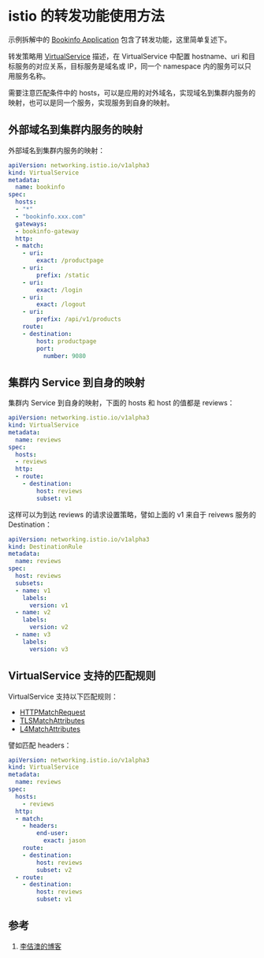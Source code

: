 <!-- toc -->
# istio 的转发功能使用方法

示例拆解中的 [Bookinfo Application](./bookinfo.md) 包含了转发功能，这里简单复述下。

转发策略用 [VirtualService](./vsvc.md) 描述，在 VirtualService 中配置 hostname、uri 和目标服务的对应关系，目标服务是域名或 IP，同一个 namespace 内的服务可以只用服务名称。

需要注意匹配条件中的 hosts，可以是应用的对外域名，实现域名到集群内服务的映射，也可以是同一个服务，实现服务到自身的映射。

## 外部域名到集群内服务的映射

外部域名到集群内服务的映射：

```yaml
apiVersion: networking.istio.io/v1alpha3
kind: VirtualService
metadata:
  name: bookinfo
spec:
  hosts:
  - "*"
  - "bookinfo.xxx.com"
  gateways:
  - bookinfo-gateway
  http:
  - match:
    - uri:
        exact: /productpage
    - uri:
        prefix: /static
    - uri:
        exact: /login
    - uri:
        exact: /logout
    - uri:
        prefix: /api/v1/products
    route:
    - destination:
        host: productpage
        port:
          number: 9080
```

## 集群内 Service 到自身的映射

集群内 Service 到自身的映射，下面的 hosts 和 host 的值都是 reviews：

```yaml
apiVersion: networking.istio.io/v1alpha3
kind: VirtualService
metadata:
  name: reviews
spec:
  hosts:
  - reviews
  http:
  - route:
    - destination:
        host: reviews
        subset: v1
```

这样可以为到达 reviews 的请求设置策略，譬如上面的 v1 来自于 reivews 服务的 Destination：

```yaml
apiVersion: networking.istio.io/v1alpha3
kind: DestinationRule
metadata:
  name: reviews
spec:
  host: reviews
  subsets:
  - name: v1
    labels:
      version: v1
  - name: v2
    labels:
      version: v2
  - name: v3
    labels:
      version: v3
```

## VirtualService 支持的匹配规则

VirtualService 支持以下匹配规则：

* [HTTPMatchRequest][4]
* [TLSMatchAttributes][2]
* [L4MatchAttributes][3]

譬如匹配 headers：

```yaml
apiVersion: networking.istio.io/v1alpha3
kind: VirtualService
metadata:
  name: reviews
spec:
  hosts:
    - reviews
  http:
  - match:
    - headers:
        end-user:
          exact: jason
    route:
    - destination:
        host: reviews
        subset: v2
  - route:
    - destination:
        host: reviews
        subset: v1
```

## 参考

1. [李佶澳的博客][1]

[1]: https://www.lijiaocn.com "李佶澳的博客"

[2]: https://istio.io/docs/reference/config/networking/virtual-service/#TLSMatchAttributes "TLSMatchAttributes"
[3]: https://istio.io/docs/reference/config/networking/virtual-service/#L4MatchAttributes "L4MatchAttributes"
[4]: https://istio.io/docs/reference/config/networking/virtual-service/#HTTPMatchRequest "HTTPMatchRequest"
